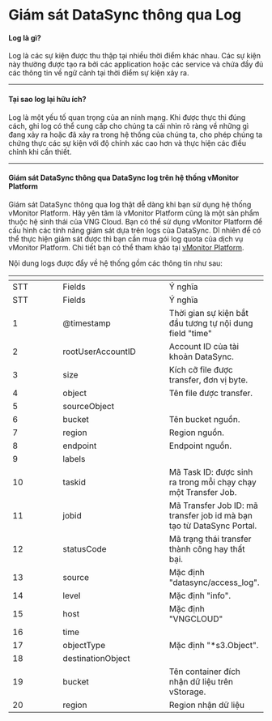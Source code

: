 # Giám sát DataSync thông qua Log

#### Log là gì? <a href="#giamsatdatasyncthongqualog-loglagi" id="giamsatdatasyncthongqualog-loglagi"></a>

Log là các sự kiện được thu thập tại nhiều thời điểm khác nhau. Các sự kiện này thường được tạo ra bởi các application hoặc các service và chứa đầy đủ các thông tin về ngữ cảnh tại thời điểm sự kiện xảy ra.

***

#### Tại sao log lại hữu ích? <a href="#giamsatdatasyncthongqualog-taisaologlaihuuich" id="giamsatdatasyncthongqualog-taisaologlaihuuich"></a>

Log là một yếu tố quan trọng của an ninh mạng. Khi được thực thi đúng cách, ghi log có thể cung cấp cho chúng ta cái nhìn rõ ràng về những gì đang xảy ra hoặc đã xảy ra trong hệ thống của chúng ta, cho phép chúng ta chứng thực các sự kiện với độ chính xác cao hơn và thực hiện các điều chỉnh khi cần thiết.

***

#### Giám sát DataSync thông qua DataSync log trên hệ thống vMonitor Platform <a href="#giamsatdatasyncthongqualog-giamsatdatasyncthongquadatasynclogtrenhethongvmonitorplatform" id="giamsatdatasyncthongqualog-giamsatdatasyncthongquadatasynclogtrenhethongvmonitorplatform"></a>

Giám sát DataSync thông qua log thật dễ dàng khi bạn sử dụng hệ thống vMonitor Platform. Hãy yên tâm là vMonitor Platform cũng là một sản phẩm thuộc hệ sinh thái của VNG Cloud. Bạn có thể sử dụng vMonitor Platform để cấu hình các tính năng giám sát dựa trên logs của DataSync. Dĩ nhiên để có thể thực hiện giám sát được thì bạn cần mua gói log quota của dịch vụ vMonitor Platform. Chi tiết bạn có thể tham khảo tại [vMonitor Platform](../../../vmonitor/).&#x20;

Nội dung logs được đẩy về hệ thống gồm các thông tin như sau:

<table data-header-hidden><thead><tr><th width="102"></th><th width="212"></th><th></th></tr></thead><tbody><tr><td>STT</td><td>Fields</td><td>Ý nghĩa</td></tr><tr><td>STT</td><td>Fields</td><td>Ý nghĩa</td></tr><tr><td>1</td><td>@timestamp</td><td>Thời gian sự kiện bắt đầu tương tự nội dung field "time"</td></tr><tr><td>2</td><td>rootUserAccountID</td><td>Account ID của tài khoản DataSync.</td></tr><tr><td>3</td><td>size</td><td>Kích cỡ file được transfer, đơn vị byte.</td></tr><tr><td>4</td><td>object</td><td>Tên file được transfer.</td></tr><tr><td>5</td><td>sourceObject</td><td></td></tr><tr><td>6</td><td>bucket</td><td>Tên bucket nguồn.</td></tr><tr><td>7</td><td>region</td><td>Region nguồn.</td></tr><tr><td>8</td><td>endpoint</td><td>Endpoint nguồn.</td></tr><tr><td>9</td><td>labels</td><td></td></tr><tr><td>10</td><td>taskid</td><td>Mã Task ID: được sinh ra trong mỗi chạy chạy một Transfer Job.</td></tr><tr><td>11</td><td>jobid</td><td>Mã Transfer Job ID: mã transfer job id mà bạn tạo từ DataSync Portal.</td></tr><tr><td>12</td><td>statusCode</td><td>Mã trạng thái transfer thành công hay thất bại.</td></tr><tr><td>13</td><td>source</td><td>Mặc định "datasync/access_log".</td></tr><tr><td>14</td><td>level</td><td>Mặc định "info".</td></tr><tr><td>15</td><td>host</td><td>Mặc định "VNGCLOUD"</td></tr><tr><td>16</td><td>time</td><td><br></td></tr><tr><td>17</td><td>objectType</td><td>Mặc định "*s3.Object".</td></tr><tr><td>18</td><td>destinationObject</td><td></td></tr><tr><td>19</td><td>bucket</td><td>Tên container đích nhận dữ liệu trên vStorage.</td></tr><tr><td>20</td><td>region</td><td>Region nhận dữ liệu</td></tr></tbody></table>
